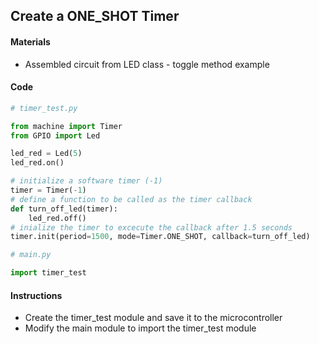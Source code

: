 ## Create a ONE_SHOT Timer

#### Materials
 - Assembled circuit from LED class - toggle method example

#### Code
```Python
# timer_test.py

from machine import Timer
from GPIO import Led

led_red = Led(5)
led_red.on()

# initialize a software timer (-1)
timer = Timer(-1)
# define a function to be called as the timer callback
def turn_off_led(timer):
    led_red.off()
# inialize the timer to excecute the callback after 1.5 seconds
timer.init(period=1500, mode=Timer.ONE_SHOT, callback=turn_off_led)
```
```Python
# main.py

import timer_test
```
#### Instructions
 - Create the timer_test module and save it to the microcontroller
 - Modify the main module to import the timer_test module
